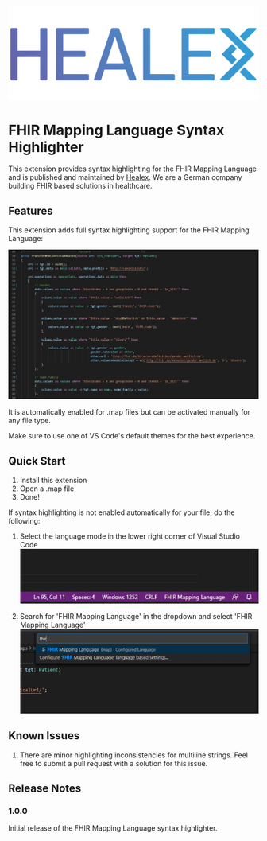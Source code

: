 ![Healex](images/healex-icon-cropped.png)

# FHIR Mapping Language Syntax Highlighter

This extension provides syntax highlighting for the FHIR Mapping Language and is published and maintained by [Healex](https://healex.systems/en/home/). We are a German company building FHIR based solutions in healthcare.

## Features
This extension adds full syntax highlighting support for the FHIR Mapping Language: 

![Full Syntax highlighting for the FHIR Mapping Language](images/fhir-mapping-language.jpg)

It is automatically enabled for .map files but can be activated manually for any file type.

Make sure to use one of VS Code's default themes for the best experience.

## Quick Start

1. Install this extension
2. Open a .map file
3. Done!

If syntax highlighting is not enabled automatically for your file, do the following: 

1. Select the language mode in the lower right corner of Visual Studio Code ![](images/select-fhir-mapping-language.jpg)

2. Search for 'FHIR Mapping Language' in the dropdown and select 'FHIR Mapping Language' ![](images/select-fhir-mapping-language-2.jpg)

## Known Issues

1. There are minor highlighting inconsistencies for multiline strings. Feel free to submit a pull request with a solution for this issue. 

## Release Notes


### 1.0.0

Initial release of the FHIR Mapping Language syntax highlighter.